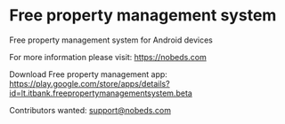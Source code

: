 # Free property management system
Free property management system for Android devices

For more information please visit: https://nobeds.com

Download Free property management app: https://play.google.com/store/apps/details?id=lt.itbank.freepropertymanagementsystem.beta

Contributors wanted: support@nobeds.com
